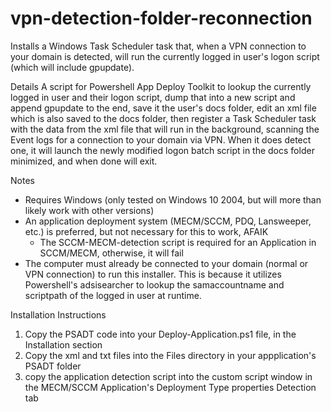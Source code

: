 # vpn-detection-folder-reconnection
Installs a Windows Task Scheduler task that, when a VPN connection to your domain is detected, will run the currently logged in user's logon script (which will include gpupdate).

Details
A script for Powershell App Deploy Toolkit to lookup the currently logged in user and their logon script, dump that into a new script and append gpupdate to the end, save it the user's docs folder, edit an xml file which is also saved to the docs folder, then register a Task Scheduler task with the data from the xml file that will run in the background, scanning the Event logs for a connection to your domain via VPN. When it does detect one, it will launch the newly modified logon batch script in the docs folder minimized, and when done will exit.


Notes

- Requires Windows (only tested on Windows 10 2004, but will more than likely work with other versions)
- An application deployment system (MECM/SCCM, PDQ, Lansweeper, etc.) is preferred, but not necessary for this to work, AFAIK
    - The SCCM-MECM-detection script is required for an Application in SCCM/MECM, otherwise, it will fail
- The computer must already be connected to your domain (normal or VPN connection) to run this installer. This is because it utilizes Powershell's adsisearcher to lookup the samaccountname and scriptpath of the logged in user at runtime.

Installation Instructions

1. Copy the PSADT code into your Deploy-Application.ps1 file, in the Installation section
2. Copy the xml and txt files into the Files directory in your appplication's PSADT folder
3. copy the application detection script into the custom script window in the MECM/SCCM Application's Deployment Type properties Detection tab
